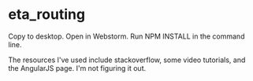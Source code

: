 # eta_routing

Copy to desktop. Open in Webstorm. Run NPM INSTALL in the command line.

The resources I've used include stackoverflow, some video tutorials, and the AngularJS page. I'm not figuring it out.

